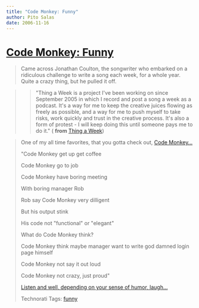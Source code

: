 ```yaml
---
title: "Code Monkey: Funny"
author: Pito Salas
date: 2006-11-16
---
```

# [Code Monkey: Funny](None)



>
> Came across Jonathan Coulton, the songwriter who embarked on a ridiculous
> challenge to write a song each week, for a whole year. Quite a crazy thing,
> but he pulled it off.
>

>> "Thing a Week is a project I've been working on since September 2005 in
which I record and post a song a week as a podcast. It's a way for me to keep
the creative juices flowing as freely as possible, and a way for me to push
myself to take risks, work quickly and trust in the creative process. It's
also a form of protest - I will keep doing this until someone pays me to do
it." ( **from** [Thing a Week](<http://jonathancoulton>))

>
> One of my all time favorites, that you gotta check out, [Code
> Monkey…](<http://www.jonathancoulton.com/lyrics/code-monkey>)
>
> "Code Monkey get up get coffee
>
> Code Monkey go to job
>
> Code Monkey have boring meeting
>
> With boring manager Rob
>
> Rob say Code Monkey very dilligent
>
> But his output stink
>
> His code not "functional" or "elegant"
>
> What do Code Monkey think?
>
> Code Monkey think maybe manager want to write god damned login page himself
>
> Code Monkey not say it out loud
>
> Code Monkey not crazy, just proud"
>
> [Listen and well, depending on your sense of humor,
> laugh…](<http://www.jonathancoulton.com/mp3/Code%20Monkey.mp3>)
>
> Technorati Tags: [funny](<http://www.technorati.com/tag/funny>)


